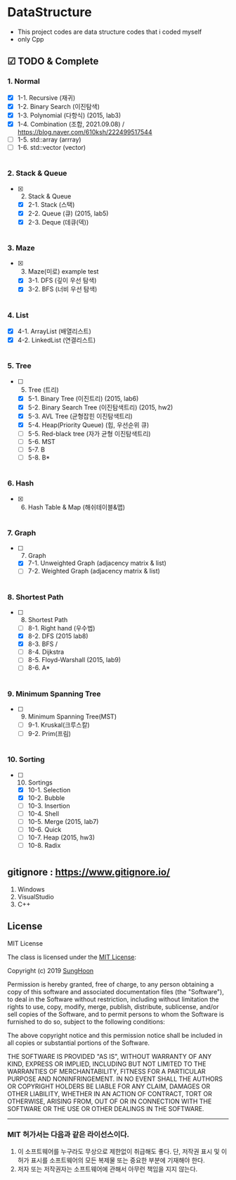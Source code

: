 # DataStructure
- This project codes are data structure codes that i coded myself
- only Cpp

## ☑ TODO & Complete
### 1. Normal
- [x] 1-1. Recursive (재귀)
- [x] 1-2. Binary Search (이진탐색)
- [x] 1-3. Polynomial (다항식) (2015, lab3)
- [x] 1-4. Combination (조합, 2021.09.08) / https://blog.naver.com/610ksh/222499517544
- [ ] 1-5. std::array (arrray)
- [ ] 1-6. std::vector (vector)

#
### 2. Stack & Queue
- [x] 2. Stack & Queue
  - [x] 2-1. Stack (스택)
  - [x] 2-2. Queue (큐) (2015, lab5)
  - [x] 2-3. Deque (데큐(덱))
#
### 3. Maze
- [x] 3. Maze(미로) example test
  - [x] 3-1. DFS (깊이 우선 탐색)
  - [x] 3-2. BFS (너비 우선 탐색)
#
### 4. List
- [x] 4-1. ArrayList (배열리스트)
- [x] 4-2. LinkedList (연결리스트)
#
### 5. Tree
- [ ] 5. Tree (트리)
  - [x] 5-1. Binary Tree (이진트리) (2015, lab6)
  - [x] 5-2. Binary Search Tree (이진탐색트리) (2015, hw2)
  - [x] 5-3. AVL Tree (균형잡힌 이진탐색트리)
  - [x] 5-4. Heap(Priority Queue) (힙, 우선순위 큐)
  - [ ] 5-5. Red-black tree (자가 균형 이진탐색트리)
  - [ ] 5-6. MST
  - [ ] 5-7. B
  - [ ] 5-8. B*
#
### 6. Hash
- [x] 6. Hash Table & Map (해쉬테이블&맵)
#
### 7. Graph
- [ ] 7. Graph
  - [x] 7-1. Unweighted Graph (adjacency matrix & list)
  - [ ] 7-2. Weighted Graph (adjacency matrix & list)
#
### 8. Shortest Path
- [ ] 8. Shortest Path
  - [ ] 8-1. Right hand (우수법)
  - [x] 8-2. DFS (2015 lab8)
  - [x] 8-3. BFS / 
  - [ ] 8-4. Dijkstra
  - [ ] 8-5. Floyd-Warshall (2015, lab9)
  - [ ] 8-6. A*
#
### 9. Minimum Spanning Tree
- [ ] 9. Minimum Spanning Tree(MST)
  - [ ] 9-1. Kruskal(크루스칼)
  - [ ] 9-2. Prim(프림)
#
### 10. Sorting
- [ ] 10. Sortings
  - [x] 10-1. Selection
  - [x] 10-2. Bubble
  - [ ] 10-3. Insertion
  - [ ] 10-4. Shell
  - [ ] 10-5. Merge (2015, lab7)
  - [ ] 10-6. Quick
  - [ ] 10-7. Heap (2015, hw3)
  - [ ] 10-8. Radix
#

## gitignore : https://www.gitignore.io/
1. Windows
2. VisualStudio
3. C++

## License

MIT License

The class is licensed under the [MIT License](http://opensource.org/licenses/MIT):

Copyright (c) 2019 [SungHoon](https://github.com/610ksh)

Permission is hereby granted, free of charge, to any person obtaining a copy
of this software and associated documentation files (the "Software"), to deal
in the Software without restriction, including without limitation the rights
to use, copy, modify, merge, publish, distribute, sublicense, and/or sell
copies of the Software, and to permit persons to whom the Software is
furnished to do so, subject to the following conditions:

The above copyright notice and this permission notice shall be included in all
copies or substantial portions of the Software.

THE SOFTWARE IS PROVIDED "AS IS", WITHOUT WARRANTY OF ANY KIND, EXPRESS OR
IMPLIED, INCLUDING BUT NOT LIMITED TO THE WARRANTIES OF MERCHANTABILITY,
FITNESS FOR A PARTICULAR PURPOSE AND NONINFRINGEMENT. IN NO EVENT SHALL THE
AUTHORS OR COPYRIGHT HOLDERS BE LIABLE FOR ANY CLAIM, DAMAGES OR OTHER
LIABILITY, WHETHER IN AN ACTION OF CONTRACT, TORT OR OTHERWISE, ARISING FROM,
OUT OF OR IN CONNECTION WITH THE SOFTWARE OR THE USE OR OTHER DEALINGS IN THE
SOFTWARE.

---
### MIT 허가서는 다음과 같은 라이선스이다.
1. 이 소프트웨어를 누구라도 무상으로 제한없이 취급해도 좋다. 단, 저작권 표시 및 이 허가 표시를 소프트웨어의 모든 복제물 또는 중요한 부분에 기재해야 한다.
2. 저자 또는 저작권자는 소프트웨어에 관해서 아무런 책임을 지지 않는다.
